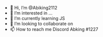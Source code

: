 - 👋 Hi, I’m @Abiking2112
- 👀 I’m interested in ...
- 🌱 I’m currently learning JS
- 💞️ I’m looking to collaborate on 
- 📫 How to reach me Discord Abking #1227

<!---
Abiking2112/Abiking2112 is a ✨ special ✨ repository because its `README.md` (this file) appears on your GitHub profile.
You can click the Preview link to take a look at your changes.
--->
